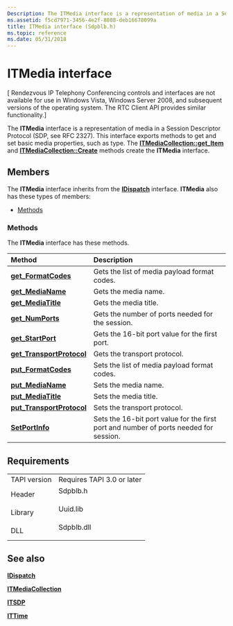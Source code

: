 ```yaml
---
Description: The ITMedia interface is a representation of media in a Session Descriptor Protocol (SDP, see RFC 2327).
ms.assetid: f5cd7971-3456-4e2f-8808-deb16678099a
title: ITMedia interface (Sdpblb.h)
ms.topic: reference
ms.date: 05/31/2018
---
```


# ITMedia interface

\[ Rendezvous IP Telephony Conferencing controls and interfaces are not available for use in Windows Vista, Windows Server 2008, and subsequent versions of the operating system. The RTC Client API provides similar functionality.\]

The **ITMedia** interface is a representation of media in a Session Descriptor Protocol (SDP, see RFC 2327). This interface exports methods to get and set basic media properties, such as type. The [**ITMediaCollection::get\_Item**](itmediacollection-get-item.md) and [**ITMediaCollection::Create**](itmediacollection-create.md) methods create the **ITMedia** interface.

## Members

The **ITMedia** interface inherits from the [**IDispatch**](/windows/win32/api/oaidl/nn-oaidl-idispatch) interface. **ITMedia** also has these types of members:

-   [Methods](#methods)

### Methods

The **ITMedia** interface has these methods.



| Method                                                          | Description                                                                                      |
|:----------------------------------------------------------------|:-------------------------------------------------------------------------------------------------|
| [**get\_FormatCodes**](itmedia-get-formatcodes.md)             | Gets the list of media payload format codes.<br/>                                          |
| [**get\_MediaName**](itmedia-get-medianame.md)                 | Gets the media name.<br/>                                                                  |
| [**get\_MediaTitle**](itmedia-get-mediatitle.md)               | Gets the media title.<br/>                                                                 |
| [**get\_NumPorts**](itmedia-get-numports.md)                   | Gets the number of ports needed for the session.<br/>                                      |
| [**get\_StartPort**](itmedia-get-startport.md)                 | Gets the 16-bit port value for the first port.<br/>                                        |
| [**get\_TransportProtocol**](itmedia-get-transportprotocol.md) | Gets the transport protocol.<br/>                                                          |
| [**put\_FormatCodes**](itmedia-put-formatcodes.md)             | Sets the list of media payload format codes.<br/>                                          |
| [**put\_MediaName**](itmedia-put-medianame.md)                 | Sets the media name.<br/>                                                                  |
| [**put\_MediaTitle**](itmedia-put-mediatitle.md)               | Sets the media title.<br/>                                                                 |
| [**put\_TransportProtocol**](itmedia-put-transportprotocol.md) | Sets the transport protocol.<br/>                                                          |
| [**SetPortInfo**](itmedia-setportinfo.md)                      | Sets the 16-bit port value for the first port and number of ports needed for session.<br/> |



 

## Requirements



|                         |                                                                                       |
|-------------------------|---------------------------------------------------------------------------------------|
| TAPI version<br/> | Requires TAPI 3.0 or later<br/>                                                 |
| Header<br/>       | <dl> <dt>Sdpblb.h</dt> </dl>   |
| Library<br/>      | <dl> <dt>Uuid.lib</dt> </dl>   |
| DLL<br/>          | <dl> <dt>Sdpblb.dll</dt> </dl> |



## See also

<dl> <dt>

[**IDispatch**](/windows/win32/api/oaidl/nn-oaidl-idispatch)
</dt> <dt>

[**ITMediaCollection**](itmediacollection.md)
</dt> <dt>

[**ITSDP**](itsdp.md)
</dt> <dt>

[**ITTime**](ittime.md)
</dt> </dl>

 

